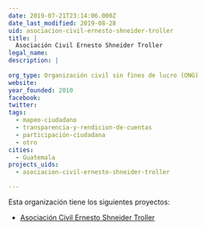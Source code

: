 ```yaml
---
date: 2019-07-21T23:14:06.000Z
date_last_modified: 2019-08-28
uid: asociacion-civil-ernesto-shneider-troller
title: |
  Asociación Civil Ernesto Shneider Troller
legal_name: 
description: |
  
org_type: Organización civil sin fines de lucro (ONG)
website: 
year_founded: 2010
facebook: 
twitter: 
tags:
  - mapeo-ciudadano
  - transparencia-y-rendicion-de-cuentas
  - participación-ciudadana
  - otro
cities: 
  - Guatemala
projects_uids:
  - asociacion-civil-ernesto-shneider-troller

---
```


Esta organización tiene los siguientes proyectos:

- [Asociación Civil Ernesto Shneider Troller](/proyectos/asociacion-civil-ernesto-shneider-troller)
